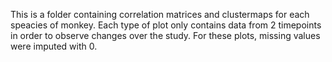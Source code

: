 This is a folder containing correlation matrices and clustermaps for each speacies of monkey. Each type of plot only contains data from 2 timepoints in order to observe changes over the study. For these plots, missing values were imputed with 0. 
